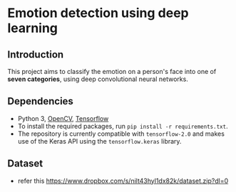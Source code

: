# Emotion detection using deep learning

## Introduction

This project aims to classify the emotion on a person's face into one of **seven categories**, using deep convolutional neural networks.

## Dependencies

* Python 3, [OpenCV](https://opencv.org/), [Tensorflow](https://www.tensorflow.org/)
* To install the required packages, run `pip install -r requirements.txt`.
* The repository is currently compatible with `tensorflow-2.0` and makes use of the Keras API using the `tensorflow.keras` library.

## Dataset
* refer this   https://www.dropbox.com/s/nilt43hyl1dx82k/dataset.zip?dl=0
